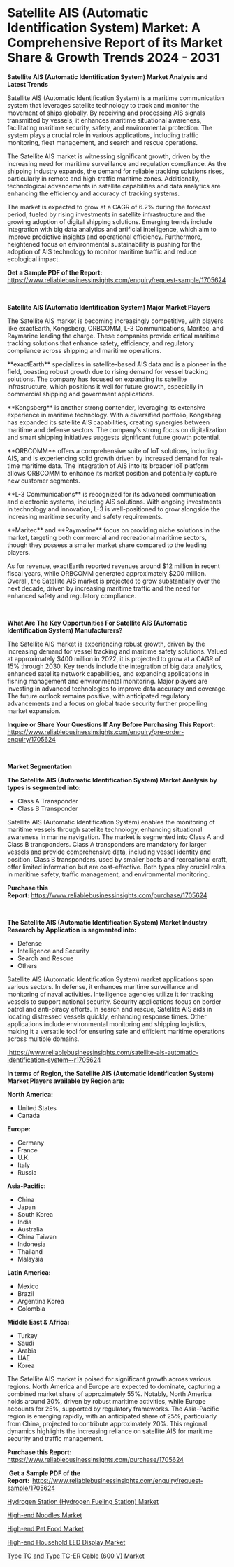 <p><h1>Satellite AIS (Automatic Identification System) Market: A Comprehensive Report of its Market Share & Growth Trends 2024 - 2031</h1></p><p><strong>Satellite AIS (Automatic Identification System) Market Analysis and Latest Trends</strong></p>
<p><p>Satellite AIS (Automatic Identification System) is a maritime communication system that leverages satellite technology to track and monitor the movement of ships globally. By receiving and processing AIS signals transmitted by vessels, it enhances maritime situational awareness, facilitating maritime security, safety, and environmental protection. The system plays a crucial role in various applications, including traffic monitoring, fleet management, and search and rescue operations.</p><p>The Satellite AIS market is witnessing significant growth, driven by the increasing need for maritime surveillance and regulation compliance. As the shipping industry expands, the demand for reliable tracking solutions rises, particularly in remote and high-traffic maritime zones. Additionally, technological advancements in satellite capabilities and data analytics are enhancing the efficiency and accuracy of tracking systems.</p><p>The market is expected to grow at a CAGR of 6.2% during the forecast period, fueled by rising investments in satellite infrastructure and the growing adoption of digital shipping solutions. Emerging trends include integration with big data analytics and artificial intelligence, which aim to improve predictive insights and operational efficiency. Furthermore, heightened focus on environmental sustainability is pushing for the adoption of AIS technology to monitor maritime traffic and reduce ecological impact.</p></p>
<p><strong>Get a Sample PDF of the Report:&nbsp;</strong> <a href="https://www.reliablebusinessinsights.com/enquiry/request-sample/1705624?utm_campaign=1781&utm_medium=2&utm_source=Github&utm_content=ia&utm_term=21102024&utm_id=satellite-ais-automatic-identification-system">https://www.reliablebusinessinsights.com/enquiry/request-sample/1705624</a></p>
<p>&nbsp;</p>
<p><strong>Satellite AIS (Automatic Identification System) Major Market Players</strong></p>
<p><p>The Satellite AIS market is becoming increasingly competitive, with players like exactEarth, Kongsberg, ORBCOMM, L-3 Communications, Maritec, and Raymarine leading the charge. These companies provide critical maritime tracking solutions that enhance safety, efficiency, and regulatory compliance across shipping and maritime operations.</p><p>**exactEarth** specializes in satellite-based AIS data and is a pioneer in the field, boasting robust growth due to rising demand for vessel tracking solutions. The company has focused on expanding its satellite infrastructure, which positions it well for future growth, especially in commercial shipping and government applications.</p><p>**Kongsberg** is another strong contender, leveraging its extensive experience in maritime technology. With a diversified portfolio, Kongsberg has expanded its satellite AIS capabilities, creating synergies between maritime and defense sectors. The company's strong focus on digitalization and smart shipping initiatives suggests significant future growth potential.</p><p>**ORBCOMM** offers a comprehensive suite of IoT solutions, including AIS, and is experiencing solid growth driven by increased demand for real-time maritime data. The integration of AIS into its broader IoT platform allows ORBCOMM to enhance its market position and potentially capture new customer segments.</p><p>**L-3 Communications** is recognized for its advanced communication and electronic systems, including AIS solutions. With ongoing investments in technology and innovation, L-3 is well-positioned to grow alongside the increasing maritime security and safety requirements.</p><p>**Maritec** and **Raymarine** focus on providing niche solutions in the market, targeting both commercial and recreational maritime sectors, though they possess a smaller market share compared to the leading players.</p><p>As for revenue, exactEarth reported revenues around $12 million in recent fiscal years, while ORBCOMM generated approximately $200 million. Overall, the Satellite AIS market is projected to grow substantially over the next decade, driven by increasing maritime traffic and the need for enhanced safety and regulatory compliance.</p></p>
<p>&nbsp;</p>
<p><strong>What Are The Key Opportunities For Satellite AIS (Automatic Identification System) Manufacturers?</strong></p>
<p><p>The Satellite AIS market is experiencing robust growth, driven by the increasing demand for vessel tracking and maritime safety solutions. Valued at approximately $400 million in 2022, it is projected to grow at a CAGR of 15% through 2030. Key trends include the integration of big data analytics, enhanced satellite network capabilities, and expanding applications in fishing management and environmental monitoring. Major players are investing in advanced technologies to improve data accuracy and coverage. The future outlook remains positive, with anticipated regulatory advancements and a focus on global trade security further propelling market expansion.</p></p>
<p><strong>Inquire or Share Your Questions If Any Before Purchasing This Report:</strong> <a href="https://www.reliablebusinessinsights.com/enquiry/pre-order-enquiry/1705624?utm_campaign=1781&utm_medium=2&utm_source=Github&utm_content=ia&utm_term=21102024&utm_id=satellite-ais-automatic-identification-system">https://www.reliablebusinessinsights.com/enquiry/pre-order-enquiry/1705624</a></p>
<p>&nbsp;</p>
<p><strong>Market Segmentation</strong></p>
<p><strong>The Satellite AIS (Automatic Identification System) Market Analysis by types is segmented into:</strong></p>
<p><ul><li>Class A Transponder</li><li>Class B Transponder</li></ul></p>
<p><p>Satellite AIS (Automatic Identification System) enables the monitoring of maritime vessels through satellite technology, enhancing situational awareness in marine navigation. The market is segmented into Class A and Class B transponders. Class A transponders are mandatory for larger vessels and provide comprehensive data, including vessel identity and position. Class B transponders, used by smaller boats and recreational craft, offer limited information but are cost-effective. Both types play crucial roles in maritime safety, traffic management, and environmental monitoring.</p></p>
<p><strong>Purchase this Report:&nbsp;</strong><a href="https://www.reliablebusinessinsights.com/purchase/1705624?utm_campaign=1781&utm_medium=2&utm_source=Github&utm_content=ia&utm_term=21102024&utm_id=satellite-ais-automatic-identification-system">https://www.reliablebusinessinsights.com/purchase/1705624</a></p>
<p>&nbsp;</p>
<p><strong>The Satellite AIS (Automatic Identification System) Market Industry Research by Application is segmented into:</strong></p>
<p><ul><li>Defense</li><li>Intelligence and Security</li><li>Search and Rescue</li><li>Others</li></ul></p>
<p><p>Satellite AIS (Automatic Identification System) market applications span various sectors. In defense, it enhances maritime surveillance and monitoring of naval activities. Intelligence agencies utilize it for tracking vessels to support national security. Security applications focus on border patrol and anti-piracy efforts. In search and rescue, Satellite AIS aids in locating distressed vessels quickly, enhancing response times. Other applications include environmental monitoring and shipping logistics, making it a versatile tool for ensuring safe and efficient maritime operations across multiple domains.</p></p>
<p><a href="https://www.reliablebusinessinsights.com/satellite-ais-automatic-identification-system--r1705624?utm_campaign=1781&utm_medium=2&utm_source=Github&utm_content=ia&utm_term=21102024&utm_id=satellite-ais-automatic-identification-system">&nbsp;https://www.reliablebusinessinsights.com/satellite-ais-automatic-identification-system--r1705624</a></p>
<p><strong>In terms of Region, the Satellite AIS (Automatic Identification System) Market Players available by Region are:</strong></p>
<p>
    <p> <strong> North America: </strong>
        <ul>
            <li>United States</li>
            <li>Canada</li>
        </ul>
        </p> 
    <p> <strong> Europe: </strong>
        <ul>
            <li>Germany</li>
            <li>France</li>
            <li>U.K.</li>
            <li>Italy</li>
            <li>Russia</li>
        </ul>
        </p> 
    <p> <strong> Asia-Pacific: </strong>
        <ul>
            <li>China</li>
            <li>Japan</li>
            <li>South Korea</li>
            <li>India</li>
            <li>Australia</li>
            <li>China Taiwan</li>
            <li>Indonesia</li>
            <li>Thailand</li>
            <li>Malaysia</li>
        </ul>
        </p> 
    <p> <strong> Latin America: </strong>
        <ul>
            <li>Mexico</li>
            <li>Brazil</li>
            <li>Argentina Korea</li>
            <li>Colombia</li>
        </ul>
        </p> 
    <p> <strong> Middle East & Africa: </strong>
        <ul>
            <li>Turkey</li>
            <li>Saudi</li>
            <li>Arabia</li>
            <li>UAE</li>
            <li>Korea</li>
        </ul>
    </p>
    </p>
<p><p>The Satellite AIS market is poised for significant growth across various regions. North America and Europe are expected to dominate, capturing a combined market share of approximately 55%. Notably, North America holds around 30%, driven by robust maritime activities, while Europe accounts for 25%, supported by regulatory frameworks. The Asia-Pacific region is emerging rapidly, with an anticipated share of 25%, particularly from China, projected to contribute approximately 20%. This regional dynamics highlights the increasing reliance on satellite AIS for maritime security and traffic management.</p></p>
<p><strong>Purchase this Report: </strong><a href="https://www.reliablebusinessinsights.com/purchase/1705624?utm_campaign=1781&utm_medium=2&utm_source=Github&utm_content=ia&utm_term=21102024&utm_id=satellite-ais-automatic-identification-system">https://www.reliablebusinessinsights.com/purchase/1705624</a></p>
<p>&nbsp;<strong>Get a Sample PDF of the Report:&nbsp;&nbsp;</strong><a href="https://www.reliablebusinessinsights.com/enquiry/request-sample/1705624?utm_campaign=1781&utm_medium=2&utm_source=Github&utm_content=ia&utm_term=21102024&utm_id=satellite-ais-automatic-identification-system">https://www.reliablebusinessinsights.com/enquiry/request-sample/1705624</a></p>
<p><strong></strong></p>
<p><p><a href="https://www.linkedin.com/pulse/global-hydrogen-station-fueling-industry-analysis-share-growth-50edc?utm_campaign=1781&utm_medium=2&utm_source=Github&utm_content=ia&utm_term=21102024&utm_id=satellite-ais-automatic-identification-system">Hydrogen Station (Hydrogen Fueling Station) Market</a></p><p><a href="https://www.linkedin.com/pulse/high-end-noodles-industry-resonance-141-amplification-across-uir0f?utm_campaign=1781&utm_medium=2&utm_source=Github&utm_content=ia&utm_term=21102024&utm_id=satellite-ais-automatic-identification-system">High-end Noodles Market</a></p><p><a href="https://www.linkedin.com/pulse/high-end-pet-food-industry-analysis-report-market-size-share-f5iuf?utm_campaign=1781&utm_medium=2&utm_source=Github&utm_content=ia&utm_term=21102024&utm_id=satellite-ais-automatic-identification-system">High-end Pet Food Market</a></p><p><a href="https://www.linkedin.com/pulse/high-end-household-led-display-market-size-share-analysis-bvtee?utm_campaign=1781&utm_medium=2&utm_source=Github&utm_content=ia&utm_term=21102024&utm_id=satellite-ais-automatic-identification-system">High-end Household LED Display Market</a></p><p><a href="https://www.linkedin.com/pulse/unveiling-market-trends-global-type-tc-tc-er-cable-600-v-growth-vqxdc?utm_campaign=1781&utm_medium=2&utm_source=Github&utm_content=ia&utm_term=21102024&utm_id=satellite-ais-automatic-identification-system">Type TC and Type TC-ER Cable (600 V) Market</a></p></p>